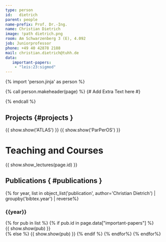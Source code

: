 ```yaml
---
type: person
id:   dietrich
parent: people
name-prefix: Prof. Dr.-Ing.
name: Christian Dietrich
image: !path dietrich.png
room: Am Schwarzenberg 3 (E), 4.092
job: Juniorprofessor
phone: +49 40 42878 2188
mail: christian.dietrich@tuhh.de
data:
   important-papers:
    - "leis:23:sigmod"
---
```

{% import 'person.jinja' as person %}

{% call person.makeheader(page) %}
{# Add Extra Text here #}

{% endcall %}

## Projects {#projects }

{{ show.show('ATLAS') }}
{{ show.show('ParPerOS') }}


# Teaching and Courses

{{ show.show_lectures(page.id) }}


## Publications { #publications }

{% for year, list in object_list('publication', author='Christian Dietrich') | groupby('bibtex.year') | reverse%}
<h3>{{year}}</h3>
  {% for pub in list %}
      {% if pub.id in page.data["important-papers"] %}
         <div class="indicator-green">
         {{ show.show(pub) }}
         </div>
      {% else %}
         {{ show.show(pub) }}
      {% endif %}
  {% endfor%}
{% endfor%}

